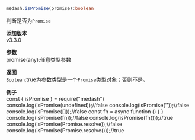 ```ts
medash.isPromise(promise):boolean
```

判断是否为`Promise`
  
**添加版本**  
v3.3.0

**参数**   
promise(any):任意类型参数

**返回**  
`Boolean`:true为参数类型是一个`Promise`类型对象；否则不是。

**例子**  
<me-embed>const  { isPromise }  = require("medash")
console.log(isPromise(undefined));//false
console.log(isPromise(''));//false
console.log(isPromise([]));//false
const fn = async function () { }
console.log(isPromise(fn));//false
console.log(isPromise(fn()));//true
console.log(isPromise(Promise.resolve));//false
console.log(isPromise(Promise.resolve()));//true</me-embed>  
